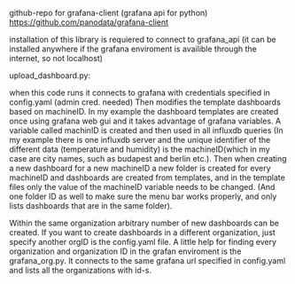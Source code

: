 github-repo for grafana-client (grafana api for python)   https://github.com/panodata/grafana-client

installation of this library is requiered to connect to grafana_api (it can be installed anywhere if the grafana enviroment is availible through the internet, so not localhost)

upload_dashboard.py:

when this code runs it connects to grafana with credentials specified in config.yaml (admin cred. needed)
Then modifies the template dashboards based on machineID. In my example the dashboard templates are created once using grafana web gui and it takes advantage of grafana variables. A variable called machinID is created and then used in all influxdb queries (In my example there is one influxdb server and the unique identifier of the different data (temperature and humidity) is the machineID(which in my case are city names, such as budapest and berlin etc.). Then when creating a new dashboard for a new machineID a new folder is created for every machineID and dashboards are created from templates, and in the template files only the value of the machineID variable needs to be changed. (And one folder ID as well to make sure the menu bar works properly, and only lists dashboards that are in the same folder).

Within the same organization arbitrary number of new dashboards can be created. If you want to create dashboards in a different organization, just specify another orgID is the config.yaml file.  A little help for finding every organization and organization ID in the grafan enviroment is the grafana_org.py. It connects to the same grafana url specified in config.yaml and lists all the organizations with id-s.

